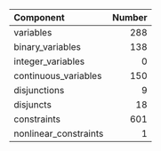 | Component             |   Number |
|:----------------------|---------:|
| variables             |      288 |
| binary_variables      |      138 |
| integer_variables     |        0 |
| continuous_variables  |      150 |
| disjunctions          |        9 |
| disjuncts             |       18 |
| constraints           |      601 |
| nonlinear_constraints |        1 |